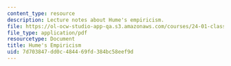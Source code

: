 ```yaml
---
content_type: resource
description: Lecture notes about Hume's empiricism.
file: https://ol-ocw-studio-app-qa.s3.amazonaws.com/courses/24-01-classics-of-western-philosophy-spring-2016/7d703847dd0c484469fd384bc58eef9d_MIT24_01S16_SES15.pdf
file_type: application/pdf
resourcetype: Document
title: Hume's Empiricism
uid: 7d703847-dd0c-4844-69fd-384bc58eef9d
---
```

